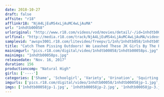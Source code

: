 ```yaml
---
date: 2018-10-27
draft: false
affsite: "r18"
afflinkr18: "NjA4LjEuMS4xLjAuMC4wLjAuMA"
url: "1nhdtb00058"
urloriginal: "http://www.r18.com/videos/vod/movies/detail/-/id=1nhdtb00058"
urlfinal: "http://media.r18.com/track/NjA4LjEuMS4xLjAuMC4wLjAuMA/videos/vod/movies/detail/-/id=1nhdtb00058"
samplevid: "awspv3001.r18.com/litevideo/freepv/1/1nh/1nhdtb058/1nhdtb058_dmb_w.mp4"
title: "Catch Them Pissing Outdoors! We Leashed These JK Girls By The Pussy And Now They're Squatting In Orgasmic Pissing Ecstasy 2"
mainimgurl: "pics.r18.com/digital/video/1nhdtb00058/1nhdtb00058ps.jpg"
mainimgs: "1nhdtb00058ps.jpg"
releasedate: "Nov. 16, 2017"
duration: 156
productioncomp: "Natural High"
girls: ['----']
categories: ['Shame', 'Schoolgirl', 'Variety', 'Urination', 'Squirting', 'Hi-Def']
imgurls: ['pics.r18.com/digital/video/1nhdtb00058/1nhdtb00058jp-1.jpg', 'pics.r18.com/digital/video/1nhdtb00058/1nhdtb00058jp-2.jpg', 'pics.r18.com/digital/video/1nhdtb00058/1nhdtb00058jp-3.jpg', 'pics.r18.com/digital/video/1nhdtb00058/1nhdtb00058jp-4.jpg', 'pics.r18.com/digital/video/1nhdtb00058/1nhdtb00058jp-5.jpg', 'pics.r18.com/digital/video/1nhdtb00058/1nhdtb00058jp-6.jpg', 'pics.r18.com/digital/video/1nhdtb00058/1nhdtb00058jp-7.jpg', 'pics.r18.com/digital/video/1nhdtb00058/1nhdtb00058jp-8.jpg', 'pics.r18.com/digital/video/1nhdtb00058/1nhdtb00058jp-9.jpg', 'pics.r18.com/digital/video/1nhdtb00058/1nhdtb00058jp-10.jpg', 'pics.r18.com/digital/video/1nhdtb00058/1nhdtb00058jp-11.jpg', 'pics.r18.com/digital/video/1nhdtb00058/1nhdtb00058jp-12.jpg', 'pics.r18.com/digital/video/1nhdtb00058/1nhdtb00058jp-13.jpg', 'pics.r18.com/digital/video/1nhdtb00058/1nhdtb00058jp-14.jpg', 'pics.r18.com/digital/video/1nhdtb00058/1nhdtb00058jp-15.jpg', 'pics.r18.com/digital/video/1nhdtb00058/1nhdtb00058jp-16.jpg', 'pics.r18.com/digital/video/1nhdtb00058/1nhdtb00058jp-17.jpg', 'pics.r18.com/digital/video/1nhdtb00058/1nhdtb00058jp-18.jpg', 'pics.r18.com/digital/video/1nhdtb00058/1nhdtb00058jp-19.jpg', 'pics.r18.com/digital/video/1nhdtb00058/1nhdtb00058jp-20.jpg']
imgs: ['1nhdtb00058jp-1.jpg', '1nhdtb00058jp-2.jpg', '1nhdtb00058jp-3.jpg', '1nhdtb00058jp-4.jpg', '1nhdtb00058jp-5.jpg', '1nhdtb00058jp-6.jpg', '1nhdtb00058jp-7.jpg', '1nhdtb00058jp-8.jpg', '1nhdtb00058jp-9.jpg', '1nhdtb00058jp-10.jpg', '1nhdtb00058jp-11.jpg', '1nhdtb00058jp-12.jpg', '1nhdtb00058jp-13.jpg', '1nhdtb00058jp-14.jpg', '1nhdtb00058jp-15.jpg', '1nhdtb00058jp-16.jpg', '1nhdtb00058jp-17.jpg', '1nhdtb00058jp-18.jpg', '1nhdtb00058jp-19.jpg', '1nhdtb00058jp-20.jpg']
---
```

